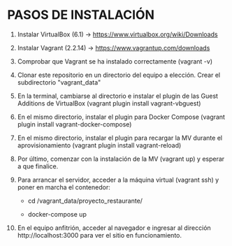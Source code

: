 # PASOS DE INSTALACIÓN

1. Instalar VirtualBox (6.1) -> https://www.virtualbox.org/wiki/Downloads

2. Instalar Vagrant (2.2.14) -> https://www.vagrantup.com/downloads

3. Comprobar que Vagrant se ha instalado correctamente (vagrant -v)

4. Clonar este repositorio en un directorio del equipo a elección. Crear el subdirectorio "vagrant_data"

5. En la terminal, cambiarse al directorio e instalar el plugin de las Guest Additions de VirtualBox (vagrant plugin install vagrant-vbguest)

6. En el mismo directorio, instalar el plugin para Docker Compose (vagrant plugin install vagrant-docker-compose)

7. En el mismo directorio, instalar el plugin para recargar la MV durante el aprovisionamiento (vagrant plugin install vagrant-reload)

8. Por último, comenzar con la instalación de la MV (vagrant up) y esperar a que finalice. 

9. Para arrancar el servidor, acceder a la máquina virtual (vagrant ssh) y poner en marcha el contenedor:

    - cd /vagrant_data/proyecto_restaurante/

    - docker-compose up

10. En el equipo anfitrión, acceder al navegador e ingresar al dirección http://localhost:3000 para ver el sitio en funcionamiento.
